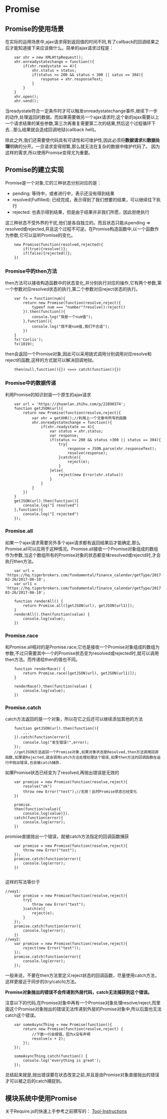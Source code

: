 ﻿# Promise

## Promise的使用场景

在实际的运用场景中,ajax请求得到返回值的时间不同,有了callback的回调结果之后才能知道接下来应该做什么。简单的ajax请求过程是：
```
    var xhr = new XMLHttpRequest();
    xhr.onreadystatechange = function(){
        if(xhr.readystate == 4){
            xhr.status = status;
            if(status >= 200 && status < 300 || satus == 304){
                response = xhr.responseText;
            }
        }
    }   
    xhr.open();
    xhr.send();
```
当readystate符合一定条件时才可以触发onreadystatechange事件,继续下一步的动作,处理返回的数据。而如果需要做另一个ajax请求时,这个新的ajax需要以上一个请求结果的某些参数,第三次再重复需要第二次的结果,然后这个过程循环下去...那么结果就会造成回调地狱(callback hell)。

除此之外,我们还需要使代码具有可读性和可维护性,因此必须将**数据请求**和**数据处理**明确的分开。一旦请求变得频繁,那么就无法在复杂的数据中维护代码了。
因为这样的需求,所以使用Promise变得尤为重要。

## Promise的建立实现

Promise是一个对象,它的三种状态分别对应的是：

 - pending: 等待中，或者进行中，表示还没有得到结果
 - resolved(Fulfilled): 已经完成，表示得到了我们想要的结果，可以继续往下执行
 - rejected: 也表示得到结果，但是由于结果并非我们所愿，因此拒绝执行
 
这三种状态不受外界的干扰,他们是各自独立的。而且状态只能从pending => resolved或rejected,并且这个过程不可逆。在Promise构造函数中,以一个函数作为参数,它可以监听Promise的变化。
```
    new Promise(function(resolved,rejected){
        if(true){resolve()};
        if(false){rejected()};
    })
```
### Promise中的then方法
then方法可以接收构造函数中的状态变化,并分别执行对应的操作,它有两个参数,第一个参数对应resolved状态的执行,第二个参数对应reject状态的执行。
```
    var fx = function(num){
        return new Promise(function(resolve,reject){
            typeof num === "number"?resolve():reject()
        }).then(function(){
            console.log("我是一个num值");
        },function(){
            console.log("我不是num值,我们不合适");
        })
    }
    fx('Corlis');
    fx(1019);
```
then会返回一个Promise对象,因此可以采用链式调用分别调用对应resolve和reject的函数,这样的方式就可以解决回调地狱。
    
```
    then(null,function(){}) <==> catch(function(){}) 
```

### Promise中的数据传递
利用Promise的知识封装一个原生的ajax请求
```
    var url = 'https://zhuanlan.zhihu.com/p/22890374';
    function getJSON(url){
        return new Promise(function(resolve,reject){
            var xhr = getXHR();//利用上一个文章中所写的函数
            xhr.onreadystatechange = function(){
                if(xhr.readystate == 4){
                    var status = xhr.status;
                    var response;
                    if(status >= 200 && status <300 || status == 304){
                        try{
                            response = JSON.parse(xhr.responseText);
                            resolve(response);
                        }catch(e){
                            reject(e);
                        }
                    }else{
                        reject(new Error(xhr.status))
                    }
                }
            }
        })
    }
    getJSON(url).then(function(){
        console.log("I resolved")
    },function(){
        console.log("I rejected")
    });
```

### Promise.all
如果一个ajax请求需要另外多个ajax请求都有返回结果后才能确定,那么Promise.all可以应用于这种情况。Promise.all接收一个Promise对象组成的数组作为参数,当这个数组所有的Promise对象的状态都变味resolved或rejectd时,才会执行then方法。
```
    var url = 'https://hq.tigerbrokers.com/fundamental/finance_calendar/getType/2017-02-26/2017-06-10';
    var url1 = 'https://hq.tigerbrokers.com/fundamental/finance_calendar/getType/2017-03-26/2017-06-10';
    
    function renderAll() {
        return Promise.all([getJSON(url), getJSON(url1)]);
    }
    renderAll().then(function(value) {
        console.log(value);
    })
```

### Promise.race
和Promise.all相对的是Promise.race,它也是接收一个Promise对象组成的数组为参数,不过只需要其中一个的Promise状态变为resolved或rejected时,就可以调用then方法。而传递给then的值也不同。
```
    function renderRace() {
        return Promise.race([getJSON(url), getJSON(url1)]);
    }
    
    renderRace().then(function(value) {
        console.log(value);
    })
```
### Promise.catch
catch方法返回的是一个对象，所以在它之后还可以继续添加其他的方法
```
    function getJSON(url).then(function(){
        ...
    }).catch(function(error){
        console.log("发生错误!",error);
    });
    //getJSON方法返回一个Promise对象,如果对象状态是Resolved,then方法调用回调函数,如果是Rejected,就会调用catch方法处理处理这个错误,如果then方法的回调函数在运行中抛出错误,也会被catch捕获.
```

如果Promise状态已经变为了resolved,再抛出错误是无效的
```
    var promise = new Promise(function(resolve,reject){
        resolve("ok")
        throw new Error("test");//无效！此时Promise状态已经变化
    })
    
    promise.
    then(function(value){
        console.log(value)}).
    catch(function(error){
        console.log(error);
    })
```

promise直接抛出一个错误，就被catch方法指定的回调函数捕获
```
    var promise = new Promise(function(resolve,reject){
        throw new Error("test");
    });
    promise.catch(function(error){
        console.log(error);
    })
    
```
这样的写法等价于

```
//way1:
    var promise = new Promise(function(resolve,reject){
        try{
            throw new Error("test");
        }catch(e){
            reject(e);
        }
    });
    promise.catch(function(error){
        console.log(error);
    })
//way2:
    var promise = new Promise(function(resolve,reject){
        reject(new Error("test"));
    });
    promise.catch(function(error){
        console.log(error);
    });
```

一般来说，不要在then方法里定义reject状态的回调函数，尽量使用catch方法，这样更接近于同步的(try/catch)方法。

**Promise对象抛出的错误不会传递到外层代码，catch无法捕获到这个错误。**

注意以下的代码,在Promise对象中再有一个Promise对象处理resolve/reject,而里面这个Promise对象抛出的错误无法传递到外层的Promise对象中,所以后面也无法catch这个错误。
```
    var someAsyncThing = new Promise(function(){
        return new Promise(function(resolve,reject) {
            //下面一行会报错，因为x没有声明
            resolve(x + 2);
        });
    });

    someAsyncThing.catch(function() {
        console.log('everything is great');
    });
```
总结起来就是,抛出错误要在状态改变之前,并且是由Promise对象直接抛出的错误才可以被之后的catch捕捉到。

## 模块系统中使用Promise
关于Require.js的快速上手参考之前撰写的：
    [Tool-Instructions](/require.js/userExample01/index.html)
    
